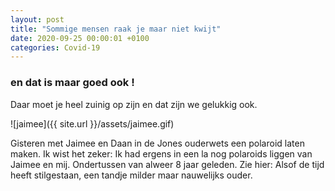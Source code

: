 ```yaml
---
layout: post
title: "Sommige mensen raak je maar niet kwijt"
date: 2020-09-25 00:00:01 +0100
categories: Covid-19
---
```


### en dat is maar goed ook !

Daar moet je heel zuinig op zijn en dat zijn we gelukkig ook.

![jaimee]({{ site.url }}/assets/jaimee.gif)

Gisteren met Jaimee en Daan in de Jones ouderwets een polaroid laten maken. Ik wist het zeker: Ik had ergens in een la nog polaroids liggen van Jaimee en mij. Ondertussen van alweer 8 jaar geleden. Zie hier: Alsof de tijd heeft stilgestaan, een tandje milder maar nauwelijks ouder.

